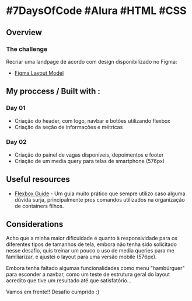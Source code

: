 # #7DaysOfCode #Alura #HTML #CSS


## Overview

### The challenge

Recriar uma landpage de acordo com design disponibilizado no Figma:
- [Figma Layout Model](https://www.figma.com/file/mm3MLozvUDGhDRTxSLlGL5/7daysOfCode-HTML-CSS?node-id=0%3A9878)


## My proccess / Built with :

### Day 01

- Criação do header, com logo, navbar e botões utilizando flexbox
- Criação da seção de informações e métricas

### Day 02

- Criação do painel de vagas disponíveis, depoimentos e footer
- Criação de um media query para telas de smartphone (576px)


## Useful resources

- [Flexbox Guide](https://css-tricks.com/snippets/css/a-guide-to-flexbox/) - Um guia muito prático que sempre utilizo caso alguma dúvida surja, principalmente pros comandos utilizados na organização de containers filhos.


## Considerations

Acho que a minha maior dificuldade é quanto à responsividade para os diferentes tipos de tamanhos de tela, embora não tenha sido solicitado nesse desafio, quis treinar um pouco o uso de media queries para me familiarizar, e ajustei o layout para uma versão mobile (576px).

Embora tenha faltado algumas funcionalidades como menu "hambúrguer" para esconder a navbar, como um teste de estrutura geral do layout acredito que tive um resultado até que satisfatório...

Vamos em frente!! Desafio cumprido :}

